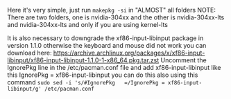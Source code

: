 ﻿Here it's very simple, just run ``makepkg -si`` in "ALMOST" all folders
NOTE: There are two folders, one is nvidia-304xx and the other is nvidia-304xx-lts and nvidia-304xx-lts and only if you are using kernel-lts

It is also necessary to downgrade the xf86-input-libinput package in version 1.1.0 otherwise the keyboard and mouse did not work
you can download here: https://archive.archlinux.org/packages/x/xf86-input-libinput/xf86-input-libinput-1.1.0-1-x86_64.pkg.tar.zst
Uncomment the IgnorePkg line in the /etc/pacman.conf file and add xf86-input-libinput
like this IgnorePkg = xf86-input-libinput
you can do this also using this command
``sudo sed -i 's/#IgnorePkg   =/IgnorePkg = xf86-input-libinput/g' /etc/pacman.conf``  
